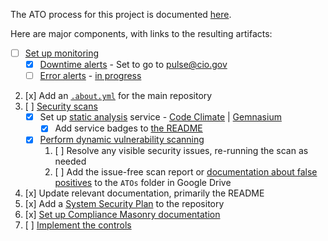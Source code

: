 The ATO process for this project is documented [here](https://pages.18f.gov/before-you-ship/ato/).

Here are major components, with links to the resulting artifacts:  

* [ ] [Set up monitoring](https://pages.18f.gov/before-you-ship/infrastructure/monitoring/)
   - [x] [Downtime alerts](https://pages.18f.gov/before-you-ship/infrastructure/monitoring/#downtime) - Set to go to pulse@cio.gov
   - [ ] [Error alerts](https://pages.18f.gov/before-you-ship/infrastructure/monitoring/#errors) - [in progress](https://github.com/18F/pulse/issues/603)
2. [x] Add an [`.about.yml`](https://github.com/18F/pulse/blob/master/.about.yml) for the main repository
3. [ ] [Security scans](https://pages.18f.gov/before-you-ship/security/scanning/)
   - [x] Set up [static analysis](https://pages.18f.gov/before-you-ship/security/static-analysis/) service - [Code Climate](https://codeclimate.com/github/18F/pulse) | [Gemnasium](https://gemnasium.com/github.com/18F/pulse)
     - [x] Add service badges to [the README](https://github.com/18f/pulse#readme)
   - [x] [Perform dynamic vulnerability scanning](https://compliance-viewer.18f.gov/results/pulse/current)
     1. [ ] Resolve any visible security issues, re-running the scan as needed
     2. [ ] Add the issue-free scan report or [documentation about false positives](https://docs.google.com/document/d/1pRpb48GT1UyZpKKJlLRD4Oj2oaKMobXukzwby8ntZno/edit#) to the `ATOs` folder in Google Drive
4. [x] Update relevant documentation, primarily the README
5. [x] Add a [System Security Plan](https://github.com/18F/pulse/blob/master/system-security-plan.yml) to the repository
6. [x] [Set up Compliance Masonry documentation](https://github.com/18F/pulse/blob/master/compliance/component.yaml)
7. [ ] [Implement the controls](https://pages.18f.gov/before-you-ship/ato/walkthrough/#step-3--implement-the-controls)
